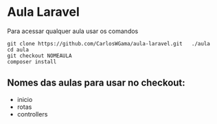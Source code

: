 # Aula Laravel

Para acessar qualquer aula usar os comandos

```
git clone https://github.com/CarlosWGama/aula-laravel.git   ./aula
cd aula
git checkout NOMEAULA
composer install
```

## Nomes das aulas para usar no checkout:
- inicio
- rotas
- controllers